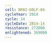```yaml
---
cell: NR02-GOLF-04
cycleYear: 2014
cycle: 14
cycleDate: 2014-14
resistance: 272000
enlightened: 369000 
---
```

      